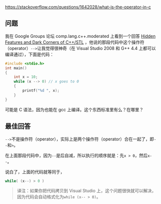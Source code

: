 <https://stackoverflow.com/questions/1642028/what-is-the-operator-in-c>

## 问题

我在 Google Groups 论坛 comp.lang.c++.moderated 上看到一个回答 [Hidden Features and Dark Corners of C++/STL](http://groups.google.com/group/comp.lang.c++.moderated/msg/33f173780d58dd20) ，他说的那段代码中这个操作符（operator）`-->`让我觉得很神奇（在 Visual Studio 2008 和 G++ 4.4 上都可以编译通过），下面是代码：

```c++
#include <stdio.h>
int main()
{
    int x = 10;
    while (x --> 0) // x goes to 0
    {
        printf("%d ", x);
    }
}
```

可能是 C 语法，因为也能在 gcc 上编译。这个东西标准里有么？在哪里？

## 最佳回答

`-->`不是操作符（operator），实际上是两个操作符（operator）合在一起了，即`--`和`>`。

在上面那段代码中，因为`--`是后自减，所以执行的顺序就是：先`x > 0`，然后`x--`。

说白了，上面的代码就等同于，

```c++
while( (x--) > 0 )
```

>译注：如果你把代码拷贝到 Visual Studio 上，这个问题很快就可以解决，因为代码会自动格式化为`while (x-- > 0)`。
